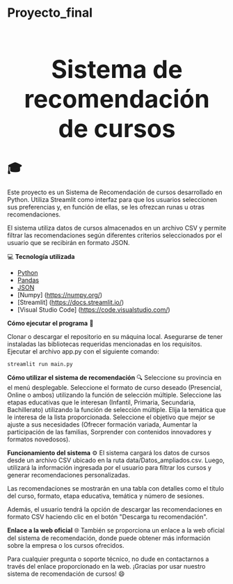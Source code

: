 # Proyecto_final
**<h1 align="center">Sistema de recomendación de cursos</h1>** :mortar_board:
==============================================================================


Este proyecto es un Sistema de Recomendación de cursos desarrollado en Python. Utiliza Streamlit como interfaz para que los usuarios seleccionen sus preferencias y, en función de ellas, se les ofrezcan runas u otras recomendaciones. 

El sistema utiliza datos de cursos almacenados en un archivo CSV y permite filtrar las recomendaciones según diferentes criterios seleccionados por el usuario que se recibirán en formato JSON.

💻 **Tecnología utilizada**
- [Python](https://docs.python.org/3.7/l)
- [Pandas](https://pandas.pydata.org/)
- [JSON](https://www.json.org/json-es.html)
- [Numpy] (https://numpy.org/)
- [Streamlit] (https://docs.streamlit.io/)
- [Visual Studio Code] (https://code.visualstudio.com/)

**Cómo ejecutar el programa** :rocket:

Clonar o descargar el repositorio en su máquina local.
Asegurarse de tener instaladas las bibliotecas requeridas mencionadas en los requisitos.
Ejecutar el archivo app.py con el siguiente comando:
    
    streamlit run main.py

**Cómo utilizar el sistema de recomendación** :mag:
Seleccione su provincia en el menú desplegable.
Seleccione el formato de curso deseado (Presencial, Online o ambos) utilizando la función de selección múltiple.
Seleccione las etapas educativas que le interesan (Infantil, Primaria, Secundaria, Bachillerato) utilizando la función de selección múltiple.
Elija la temática que le interesa de la lista proporcionada.
Seleccione el objetivo que mejor se ajuste a sus necesidades (Ofrecer formación variada, Aumentar la participación de las familias, Sorprender con contenidos innovadores y formatos novedosos).


**Funcionamiento del sistema** :gear:
El sistema cargará los datos de cursos desde un archivo CSV ubicado en la ruta data/Datos_ampliados.csv. Luego, utilizará la información ingresada por el usuario para filtrar los cursos y generar recomendaciones personalizadas.

Las recomendaciones se mostrarán en una tabla con detalles como el título del curso, formato, etapa educativa, temática y número de sesiones.

Además, el usuario tendrá la opción de descargar las recomendaciones en formato CSV haciendo clic en el botón "Descarga tu recomendación".

**Enlace a la web oficial** :globe_with_meridians:
También se proporciona un enlace a la web oficial del sistema de recomendación, donde puede obtener más información sobre la empresa o los cursos ofrecidos.

Para cualquier pregunta o soporte técnico, no dude en contactarnos a través del enlace proporcionado en la web. ¡Gracias por usar nuestro sistema de recomendación de cursos! :smile: